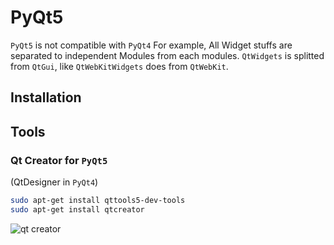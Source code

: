 # PyQt5

`PyQt5` is not compatible with `PyQt4` 
For example, All Widget stuffs are separated to independent Modules from each modules.
`QtWidgets` is splitted from `QtGui`, like `QtWebKitWidgets` does from `QtWebKit`.

## Installation

## Tools

### Qt Creator for `PyQt5`

(QtDesigner in `PyQt4`)

```sh
sudo apt-get install qttools5-dev-tools
sudo apt-get install qtcreator
```

![qt creator](https://github.com/pydemia/Python3/blob/master/scripts/python_graphics/qt_creator.png?raw=True)
